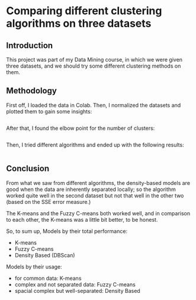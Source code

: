 # Comparing different clustering algorithms on three datasets
## Introduction
This project was part of my Data Mining course, in which we were given three datasets, and we should try some different clustering methods on them.

## Methodology
First off, I loaded the data in Colab. Then, I normalized the datasets and plotted them to gain some insights:
```

```

After that, I found the elbow point for the number of clusters:
```
```

Then, I tried different algorithms and ended up with the following results:
```
```

## Conclusion 
From what we saw from different algorithms, the density-based models are good when the data are inherently separated locally; so the algorithm worked quite well in the second dataset but not that well in the other two (based on the SSE error measure.)

The K-means and the Fuzzy C-means both worked well, and in comparison to each other, the K-means was a little bit better, to be honest.

So, to sum up, Models by their total performance:
- K-means
- Fuzzy C-means
- Density Based (DBScan)

Models by their usage:
- for common data: K-means
- complex and not separated data: Fuzzy C-means
- spacial complex but well-separated: Density Based

